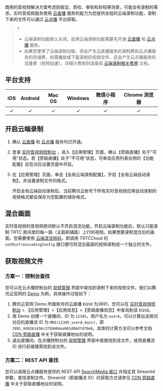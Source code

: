 商用的音视频解决方案考虑到取证、质检、审核和存档等场景，可能会有录制的需求。实时音视频服务使用 [云直播](https://intl.cloud.tencent.com/document/product/267) 服务的能力为您提供全程的云端录制功能，录制下来的文件可以通过 [云点播](https://intl.cloud.tencent.com/document/product/266) 平台获取。


>?
>- 云端录制功能默认关闭，启用云端录制功能需要先开通 [云直播](https://console.cloud.tencent.com/live) 和 [云点播](https://console.cloud.tencent.com/vod) 服务。
>- 如果您使用了云端录制功能，将会产生云直播服务的录制费和云点播服务的存储费，如需播放或下载录制的视频文件，还会产生云点播服务的流量费（视频加速），详细计费规则请查阅 [云端录制相关费用](https://intl.cloud.tencent.com/document/product/647/34614#.E4.BA.91.E7.AB.AF.E5.BD.95.E5.88.B6.E7.9B.B8.E5.85.B3.E8.B4.B9.E7.94.A8) 文档。 

## 平台支持

|   iOS    | Android  |  Mac OS  | Windows  | 微信小程序 | Chrome 浏览器 |
| :------: | :------: | :------: | :------: | :--------: | :----------: |
| &#10003; | &#10003; | &#10003; | &#10003; |  &#10003;  |   &#10003;   |

## 开启云端录制

1. 确认 [云直播](https://console.cloud.tencent.com/live) 和 [云点播](https://console.cloud.tencent.com/vod) 服务均已开通。
2. 登录 [实时音视频控制台](https://console.cloud.tencent.com/trtc) ，进入【应用管理】页面，确认【旁路直播】处于“可用”状态。若【旁路直播】处于“不可用”状态，可单击应用列表右侧的【功能配置】后在对应设置页面中开启。
3. 在【应用管理】页面，单击【全局云端录制配置】，开启【全局云端自动录制】，并设置录制文件的格式。

    开启全局云端自动录制后，当前腾讯云账号下所有实时音视频应用自动录制的视频格式都会保存为您配置的储存格式。

## 混合画面

实时音视频的音视频房间默认不开启混流功能，开启云端录制功能后，默认只能录制 TRTC 房间里的每一路（主路和辅路）上行的视频。如果想要录制混合后的画面，您需要使用 [云端混流转码](https://intl.cloud.tencent.com/document/product/647/34618)，即调用 TRTCCloud 的 `setMixTranscodingConfig` 接口便可将混合画面的视频录制成一个独立的文件。

## 获取视频文件


### 方案一：控制台查找

您可以在云点播控制台的 [视频管理](https://console.cloud.tencent.com/vod/media) 界面中查找到录制下来的视频文件。我们以腾讯云官网的 [Demo](https://intl.cloud.tencent.com/document/product/647/35076) 为例，具体操作过程如下：

1. 腾讯云官网 Demo 所属账号的云直播 bizid 为3891，您可以在 [实时音视频控制台](https://console.cloud.tencent.com/rav) > 【应用管理】>【应用信息】>【旁路直播信息】中查询到该 bizid。
2. 用 Demo 创建一个直播间，ID 为 `12345`，用户名为 `userA`，可以计算出该房间对应的直播流 ID 为 `MD5(12345_userA_main)`，即`3891_8d0261436c375bb0dea901d86d7d70e8`。具体的计算方法可以参考文档 [CDN 旁路直播](https://intl.cloud.tencent.com/document/product/647/34617) 中关于获取直播地址的说明。
3. 退出直播间，在点播控制台的 [视频管理](https://console.cloud.tencent.com/vod/media) 界面中直接找到该文件，或用直播流 ID 进行前缀搜索找到该文件。




### 方案二：REST API 查找

您可以调用云点播服务提供的 REST API [SearchMedia 接口](https://intl.cloud.tencent.com/document/product/266/34179) 并指定其 StreamId 参数，查找录制文件。StreamId（即直播流 ID）的获取方式请参见 [CDN 旁路直播](https://intl.cloud.tencent.com/document/product/647/34617) 中关于获取直播地址的说明。
